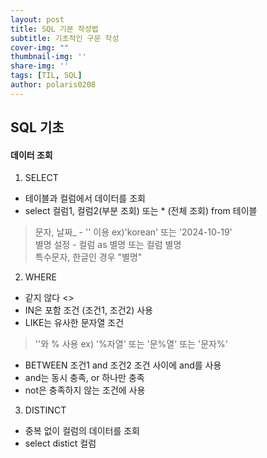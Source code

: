 ```yaml
---
layout: post
title: SQL 기본 작성법
subtitle: 기초적인 구문 작성
cover-img: ""
thumbnail-img: ''
share-img: ''
tags: [TIL, SQL]
author: polaris0208
---
```


## SQL 기초

#### 데이터 조회

1. SELECT
* 테이블과 컬럼에서 데이터를 조회
* select 컬럼1, 컬럼2(부분 조회) 또는 * (전체 조회) from 테이블

>문자, 날짜_ - '' 이용 ex)'korean' 또는 '2024-10-19'<br>
>별명 설정   - 컬럼 as 별명 또는 컬럼 별명<br>
>특수문자, 한글인 경우 "별명"

2. WHERE
* 같지 않다 <>
* IN은 포함 조건 (조건1, 조건2) 사용
* LIKE는 유사한 문자열 조건 

>''와 % 사용 ex) '%자열' 또는 '문%열' 또는 '문자%'

* BETWEEN 조건1 and 조건2 조건 사이에 and를 사용
* and는 동시 충족, or 하나만 충족
* not은 충족하지 않는 조건에 사용

3. DISTINCT
* 중복 없이 컬럼의 데이터를 조회
* select distict 컬럼